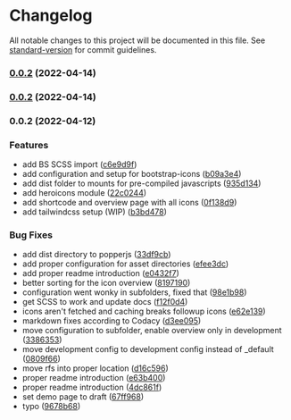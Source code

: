 # Changelog

All notable changes to this project will be documented in this file. See [standard-version](https://github.com/conventional-changelog/standard-version) for commit guidelines.

### [0.0.2](https://github.com/davidsneighbour/libraries/compare/tailwindcss/v0.0.2...tailwindcss/v0.0.2) (2022-04-14)

### [0.0.2](https://github.com/davidsneighbour/libraries/compare/tailwindcss/v0.0.2...tailwindcss/v0.0.2) (2022-04-14)

### 0.0.2 (2022-04-12)


### Features

* add BS SCSS import ([c6e9d9f](https://github.com/davidsneighbour/libraries/commit/c6e9d9f734e9fbb357d958e7e36aa24980b06629))
* add configuration and setup for bootstrap-icons ([b09a3e4](https://github.com/davidsneighbour/libraries/commit/b09a3e4e3bc145bbbcb27d9d31402da7533d5330))
* add dist folder to mounts for pre-compiled javascripts ([935d134](https://github.com/davidsneighbour/libraries/commit/935d13456f9a4235b6473873cb357e9339349be0))
* add heroicons module ([22c0244](https://github.com/davidsneighbour/libraries/commit/22c0244b99b88dd9a190e1f309e0bee28d8a8b1c))
* add shortcode and overview page with all icons ([0f138d9](https://github.com/davidsneighbour/libraries/commit/0f138d9cdfed556b01f06a6997b1a36a9c9801a5))
* add tailwindcss setup (WIP) ([b3bd478](https://github.com/davidsneighbour/libraries/commit/b3bd478133612631c7b43bf6816e2baffc876b63))


### Bug Fixes

* add dist directory to popperjs ([33df9cb](https://github.com/davidsneighbour/libraries/commit/33df9cbb6b57a6085864e0b0a23d2a9e5d660eaf))
* add proper configuration for asset directories ([efee3dc](https://github.com/davidsneighbour/libraries/commit/efee3dce295bc79ddf5694b502f8c8652f121ee9))
* add proper readme introduction ([e0432f7](https://github.com/davidsneighbour/libraries/commit/e0432f78bf1571588c42e4d31ab1acac859c4024))
* better sorting for the icon overview ([8197190](https://github.com/davidsneighbour/libraries/commit/819719069b1e27f045b7c42f03018e62a86e5991))
* configuration went wonky in subfolders, fixed that ([98e1b98](https://github.com/davidsneighbour/libraries/commit/98e1b98a2a3f33fc6c1754c1789ffb3154aef5a0))
* get SCSS to work and update docs ([f12f0d4](https://github.com/davidsneighbour/libraries/commit/f12f0d4765a93ee57a2ab989d479ab81af6902e6))
* icons aren't fetched and caching breaks followup icons ([e62e139](https://github.com/davidsneighbour/libraries/commit/e62e139b6485ad73b271e9fb82dcea9953adf1dc))
* markdown fixes according to Codacy ([d3ee095](https://github.com/davidsneighbour/libraries/commit/d3ee0957dfa17ee20d797c8efa77865b95708c94))
* move configuration to subfolder, enable overview only in development ([3386353](https://github.com/davidsneighbour/libraries/commit/3386353f068eb6078f9ee1ca722257621f1af60f))
* move development config to development config instead of _default ([0809f66](https://github.com/davidsneighbour/libraries/commit/0809f664164371f7e151aa965b389d4375f90d84))
* move rfs into proper location ([d16c596](https://github.com/davidsneighbour/libraries/commit/d16c5964767b8b2ce993bcb7d85df96022ae1b8c))
* proper readme introduction ([e63b400](https://github.com/davidsneighbour/libraries/commit/e63b400d2f9ac8c0515c75688872c4b1f451248b))
* proper readme introduction ([4dc861f](https://github.com/davidsneighbour/libraries/commit/4dc861fecf11fe9e46540ce20b324b0ade2c4458))
* set demo page to draft ([67ff968](https://github.com/davidsneighbour/libraries/commit/67ff9689c410320be0580d7ebc8375418a0f3a59))
* typo ([9678b68](https://github.com/davidsneighbour/libraries/commit/9678b685eb23e9d3b502c6d4036d090dee49457e))
